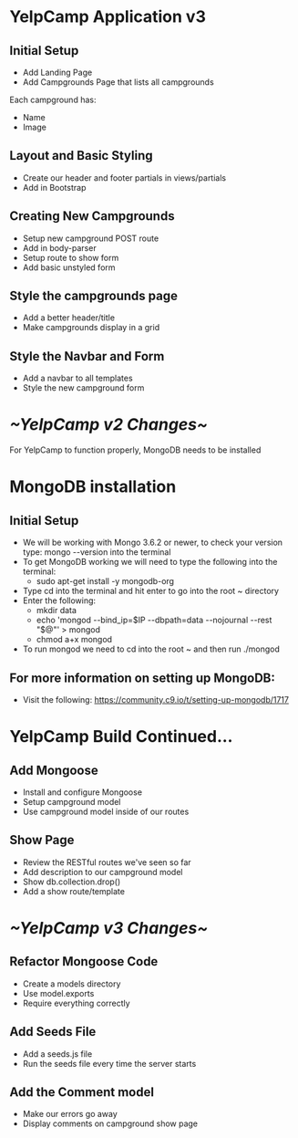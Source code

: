 # YelpCamp Application v3

## Initial Setup
* Add Landing Page
* Add Campgrounds Page that lists all campgrounds

Each campground has:
* Name
* Image

## Layout and Basic Styling
* Create our header and footer partials in views/partials
* Add in Bootstrap

## Creating New Campgrounds
* Setup new campground POST route
* Add in body-parser
* Setup route to show form 
* Add basic unstyled form

## Style the campgrounds page
* Add a better header/title
* Make campgrounds display in a grid

## Style the Navbar and Form
* Add a navbar to all templates
* Style the new campground form

# *~YelpCamp v2 Changes~*

For YelpCamp to function properly, MongoDB needs to be installed

# MongoDB installation

## Initial Setup
* We will be working with Mongo 3.6.2 or newer, to check your version type: mongo --version into the terminal
* To get MongoDB working we will need to type the following into the terminal:
    * sudo apt-get install -y mongodb-org
* Type cd into the terminal and hit enter to go into the root ~ directory
* Enter the following:
    * mkdir data
    * echo 'mongod --bind_ip=$IP --dbpath=data --nojournal --rest "$@"' > mongod
    * chmod a+x mongod
* To run mongod we need to cd into the root ~ and then run ./mongod

## For more information on setting up MongoDB:
* Visit the following: https://community.c9.io/t/setting-up-mongodb/1717

# YelpCamp Build Continued...

## Add Mongoose
* Install and configure Mongoose
* Setup campground model
* Use campground model inside of our routes

## Show Page
* Review the RESTful routes we've seen so far
* Add description to our campground model
* Show db.collection.drop()
* Add a show route/template

# *~YelpCamp v3 Changes~*

## Refactor Mongoose Code
* Create a models directory
* Use model.exports
* Require everything correctly

## Add Seeds File
* Add a seeds.js file
* Run the seeds file every time the server starts

## Add the Comment model
* Make our errors go away
* Display comments on campground show page